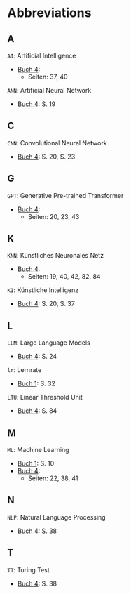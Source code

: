# Abbreviations

## A

`AI`: Artificial Intelligence
* [Buch 4](./Buch4.md):
  - Seiten: 37, 40

`ANN`: Artificial Neural Network
* [Buch 4](./Buch4.md): S. 19

## C

`CNN`: Convolutional Neural Network
* [Buch 4](./Buch4.md): S. 20, S. 23

## G

`GPT`: Generative Pre-trained Transformer
* [Buch 4](./Buch4.md):
  - Seiten: 20, 23, 43

## K

`KNN`: Künstliches Neuronales Netz
* [Buch 4](./Buch4.md):
  - Seiten: 19, 40, 42, 82, 84

`KI`: Künstliche Intelligenz
* [Buch 4](./Buch4.md): S. 20, S. 37

## L

`LLM`: Large Language Models
* [Buch 4](./Buch4.md): S. 24

`lr`: Lernrate
* [Buch 1](./Buch1.md): S. 32

`LTU`: Linear Threshold Unit
* [Buch 4](./Buch4.md): S. 84

## M

`ML`: Machine Learning
* [Buch 1](./Buch1.md): S. 10
* [Buch 4](./Buch4.md):
  - Seiten: 22, 38, 41

## N

`NLP`: Natural Language Processing
* [Buch 4](./Buch4.md): S. 38

## T

`TT`: Turing Test
* [Buch 4](./Buch4.md): S. 38
